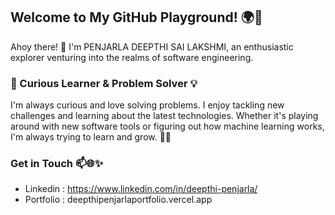 ## Welcome to My GitHub Playground! 🌍🚀
Ahoy there! 🌟 I'm PENJARLA DEEPTHI SAI LAKSHMI, an enthusiastic explorer venturing into the realms of software engineering.
### 🔭 Curious Learner & Problem Solver 💡
I'm always curious and love solving problems. I enjoy tackling new challenges and learning about the latest technologies. Whether it's playing around with new software tools or figuring out how machine learning works, I'm always trying to learn and grow. 🌱💡






###  Get in Touch 📫🌐✨
* Linkedin : https://www.linkedin.com/in/deepthi-penjarla/ 
* Portfolio : deepthipenjarlaportfolio.vercel.app

